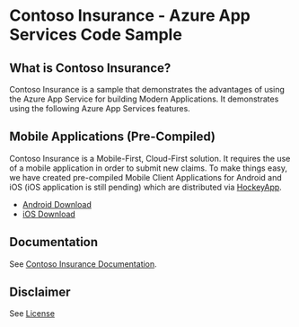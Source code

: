 # Contoso Insurance - Azure App Services Code Sample

## What is Contoso Insurance?

Contoso Insurance is a sample that demonstrates the advantages of using the Azure App Service for building Modern Applications.  It demonstrates using the following Azure App Services features.

## Mobile Applications (Pre-Compiled)

Contoso Insurance is a Mobile-First, Cloud-First solution. It requires the use of a mobile application in order to submit new claims. To make things easy, we have created pre-compiled Mobile Client Applications for Android and iOS (iOS application is still pending) which are distributed via [HockeyApp](http://www.hockeyapp.net).

* [Android Download](https://rink.hockeyapp.net/apps/d561032d215f4fd3a857f2ca4dd11146)
* [iOS Download](https://rink.hockeyapp.net/apps/d45d0d8c842443a98850e39975882d7d)

## Documentation

See [Contoso Insurance Documentation](https://azure-samples.github.io/ContosoInsurance).


## Disclaimer

See [License](LICENSE.txt)
